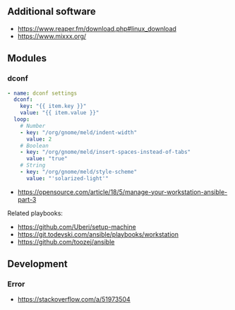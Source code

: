 ## Additional software

- https://www.reaper.fm/download.php#linux_download
- https://www.mixxx.org/

## Modules

### dconf

```yaml
- name: dconf settings
  dconf:
    key: "{{ item.key }}"
    value: "{{ item.value }}"
  loop:
    # Number
    - key: "/org/gnome/meld/indent-width"
      value: 2
    # Boolean
    - key: "/org/gnome/meld/insert-spaces-instead-of-tabs"
      value: "true"
    # String
    - key: "/org/gnome/meld/style-scheme"
      value: "'solarized-light'"
```

- https://opensource.com/article/18/5/manage-your-workstation-ansible-part-3

Related playbooks:

- https://github.com/Uberi/setup-machine
- https://git.todevski.com/ansible/playbooks/workstation
- https://github.com/toozej/ansible

## Development

### Error

- https://stackoverflow.com/a/51973504
